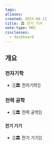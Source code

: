 ```yaml
---
tags:
aliases: 
created: 2025-04-11
title: 🏛️ 전기 기사
note-type: MOC
cssclasses:
  - dashboard
---
```


## 개요

### 전자기학

- [[🏛️ 전자기학]]

### 전력 공학

- [[🏛️ 전력 공학]]

#### 전기 기기

- [[🏛️ 전기 기기]]
